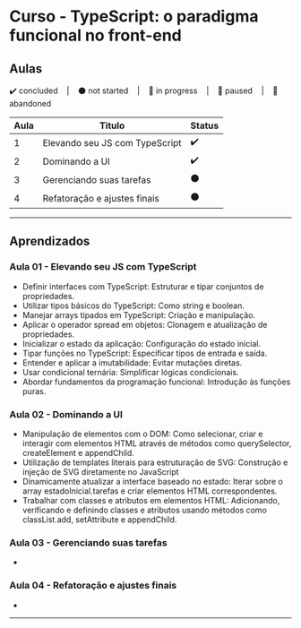 # Curso - TypeScript: o paradigma funcional no front-end

## Aulas
<p>
  ✔️ concluded &nbsp;&nbsp;&nbsp;|&nbsp;&nbsp;&nbsp;
  ⚫ not started &nbsp;&nbsp;&nbsp;|&nbsp;&nbsp;&nbsp;
  🔵 in progress &nbsp;&nbsp;&nbsp;|&nbsp;&nbsp;&nbsp;
  🔶 paused &nbsp;&nbsp;&nbsp;|&nbsp;&nbsp;&nbsp;
  🔴 abandoned 
</p>

| Aula | Titulo | Status |
| --- | --- | --- |
| 1 | Elevando seu JS com TypeScript  | ✔️ |
| 2 | Dominando a UI | ✔️ |
| 3 | Gerenciando suas tarefas | ⚫ |
| 4 | Refatoração e ajustes finais | ⚫ |

---

## Aprendizados

### Aula 01 - Elevando seu JS com TypeScript
<ul>
  <li>Definir interfaces com TypeScript: Estruturar e tipar conjuntos de propriedades.</li>
  <li>Utilizar tipos básicos do TypeScript: Como string e boolean.</li>
  <li>Manejar arrays tipados em TypeScript: Criação e manipulação.</li>
  <li>Aplicar o operador spread em objetos: Clonagem e atualização de propriedades.</li>
  <li>Inicializar o estado da aplicação: Configuração do estado inicial.</li>
  <li>Tipar funções no TypeScript: Especificar tipos de entrada e saída.</li>
  <li>Entender e aplicar a imutabilidade: Evitar mutações diretas.</li>
  <li>Usar condicional ternária: Simplificar lógicas condicionais.</li>
  <li>Abordar fundamentos da programação funcional: Introdução às funções puras.</li>
</ul>

### Aula 02 - Dominando a UI
<ul>
  <li>Manipulação de elementos com o DOM: Como selecionar, criar e interagir com elementos HTML através de métodos como querySelector, createElement e appendChild.</li>
  <li>Utilização de templates literais para estruturação de SVG: Construção e injeção de SVG diretamente no JavaScript</li>
  <li>Dinamicamente atualizar a interface baseado no estado: Iterar sobre o array estadoInicial.tarefas e criar elementos HTML correspondentes.</li>
  <li>Trabalhar com classes e atributos em elementos HTML: Adicionando, verificando e definindo classes e atributos usando métodos como classList.add, setAttribute e appendChild.</li>
</ul>

### Aula 03 - Gerenciando suas tarefas
<ul>
  <li></li>
</ul>

### Aula 04 - Refatoração e ajustes finais
<ul>
  <li></li>
</ul>

---
<!-- 
## 🎯 Projeto desenvolvido
Este é o screenshot do projeto que foi desenvolvido durante o curso:

<p align="center">
  <img alt="Miniatura da imagem do projeto"src="../../.github/thumbs/preview.jpg">
</p> -->